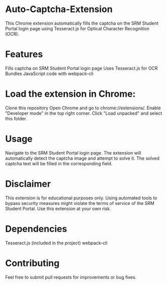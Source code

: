 # Auto-Captcha-Extension
This Chrome extension automatically fills the captcha on the SRM Student Portal login page using Tesseract.js for Optical Character Recognition (OCR).

# Features
Fills captcha on SRM Student Portal login page
Uses Tesseract.js for OCR
Bundles JavaScript code with webpack-cli

# Load the extension in Chrome:
Clone this repository
Open Chrome and go to chrome://extensions/.
Enable "Developer mode" in the top right corner.
Click "Load unpacked" and select this folder.

# Usage
Navigate to the SRM Student Portal login page.
The extension will automatically detect the captcha image and attempt to solve it.
The solved captcha text will be filled in the corresponding field.

# Disclaimer
This extension is for educational purposes only. Using automated tools to bypass security measures might violate the terms of service of the SRM Student Portal. Use this extension at your own risk.

# Dependencies
Tesseract.js (included in the project)
webpack-cli

# Contributing
Feel free to submit pull requests for improvements or bug fixes.
